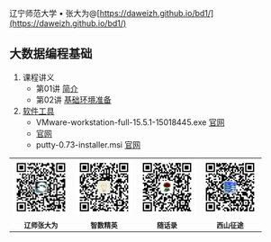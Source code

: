 辽宁师范大学 &bull; 张大为@[https://daweizh.github.io/bd1/](https://daweizh.github.io/bd1/)

## 大数据编程基础

1. 课程讲义
    - 第01讲 [简介](2020/01/intro.html)
    - 第02讲 [基础环境准备](2020/02/base-env.html)
2. [软件工具](https://pan.baidu.com/s/1b2hb8Of9fKAWzHx8ayllPw)
    - VMware-workstation-full-15.5.1-15018445.exe [官网](https://www.vmware.com/cn/products/workstation-pro.html)
    - [官网](https://ubuntu.com/)
    - putty-0.73-installer.msi [官网](https://putty.en.softonic.com/)



<table style="border:0px;font-size:12px;">
  <tr>
    <td style="border:0px;"> <img src="assets/me/img/zdw.jpg" width="100"> </td>
    <td style="border:0px;"> <img src="assets/me/img/idea.jpg" width="100"> </td>
    <td style="border:0px;"> <img src="assets/me/img/shl.jpg" width="100"> </td>
    <td style="border:0px;"> <img src="assets/me/img/xszt.jpg" width="100"> </td>
  </tr>
  <tr>
    <th style="border:0px;">辽师张大为</th><th style="border:0px;">智数精英</th>
    <th style="border:0px;">随话录</th><th style="border:0px;">西山征途</th>
  </tr>
</table>

